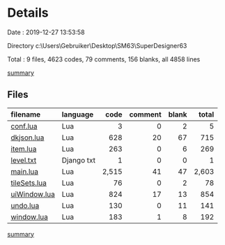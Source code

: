# Details

Date : 2019-12-27 13:53:58

Directory c:\Users\Gebruiker\Desktop\SM63\SuperDesigner63

Total : 9 files,  4623 codes, 79 comments, 156 blanks, all 4858 lines

[summary](results.md)

## Files
| filename | language | code | comment | blank | total |
| :--- | :--- | ---: | ---: | ---: | ---: |
| [conf.lua](file:///c%3A/Users/Gebruiker/Desktop/SM63/SuperDesigner63/conf.lua) | Lua | 3 | 0 | 2 | 5 |
| [dkjson.lua](file:///c%3A/Users/Gebruiker/Desktop/SM63/SuperDesigner63/dkjson.lua) | Lua | 628 | 20 | 67 | 715 |
| [item.lua](file:///c%3A/Users/Gebruiker/Desktop/SM63/SuperDesigner63/item.lua) | Lua | 263 | 0 | 6 | 269 |
| [level.txt](file:///c%3A/Users/Gebruiker/Desktop/SM63/SuperDesigner63/level.txt) | Django txt | 1 | 0 | 0 | 1 |
| [main.lua](file:///c%3A/Users/Gebruiker/Desktop/SM63/SuperDesigner63/main.lua) | Lua | 2,515 | 41 | 47 | 2,603 |
| [tileSets.lua](file:///c%3A/Users/Gebruiker/Desktop/SM63/SuperDesigner63/tileSets.lua) | Lua | 76 | 0 | 2 | 78 |
| [uiWindow.lua](file:///c%3A/Users/Gebruiker/Desktop/SM63/SuperDesigner63/uiWindow.lua) | Lua | 824 | 17 | 13 | 854 |
| [undo.lua](file:///c%3A/Users/Gebruiker/Desktop/SM63/SuperDesigner63/undo.lua) | Lua | 130 | 0 | 11 | 141 |
| [window.lua](file:///c%3A/Users/Gebruiker/Desktop/SM63/SuperDesigner63/window.lua) | Lua | 183 | 1 | 8 | 192 |

[summary](results.md)